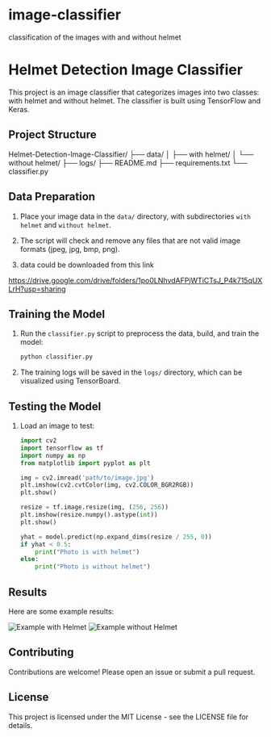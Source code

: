 # image-classifier
classification of the images with and without helmet
# Helmet Detection Image Classifier

This project is an image classifier that categorizes images into two classes: with helmet and without helmet. The classifier is built using TensorFlow and Keras.

## Project Structure

Helmet-Detection-Image-Classifier/
├── data/
│ ├── with helmet/
│ └── without helmet/
├── logs/
├── README.md
├── requirements.txt
└── classifier.py




## Data Preparation

1. Place your image data in the `data/` directory, with subdirectories `with helmet` and `without helmet`.

2. The script will check and remove any files that are not valid image formats (jpeg, jpg, bmp, png).
3. data could be downloaded from this link 

https://drive.google.com/drive/folders/1po0LNhvdAFPjWTiCTsJ_P4k715qUXLrH?usp=sharing



## Training the Model

1. Run the `classifier.py` script to preprocess the data, build, and train the model:

    ```bash
    python classifier.py
    ```

2. The training logs will be saved in the `logs/` directory, which can be visualized using TensorBoard.

## Testing the Model

1. Load an image to test:

    ```python
    import cv2
    import tensorflow as tf
    import numpy as np
    from matplotlib import pyplot as plt

    img = cv2.imread('path/to/image.jpg')
    plt.imshow(cv2.cvtColor(img, cv2.COLOR_BGR2RGB))
    plt.show()

    resize = tf.image.resize(img, (256, 256))
    plt.imshow(resize.numpy().astype(int))
    plt.show()

    yhat = model.predict(np.expand_dims(resize / 255, 0))
    if yhat < 0.5:
        print("Photo is with helmet")
    else:
        print("Photo is without helmet")
    ```

## Results

Here are some example results:

![Example with Helmet](logs/example_with_helmet.png)
![Example without Helmet](logs/example_without_helmet.png)

## Contributing

Contributions are welcome! Please open an issue or submit a pull request.

## License

This project is licensed under the MIT License - see the LICENSE file for details.
